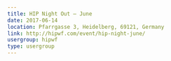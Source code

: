 ```yaml
---
title: HIP Night Out – June
date: 2017-06-14
location: Pfarrgasse 3, Heidelberg, 69121, Germany
link: http://hipwf.com/event/hip-night-june/
usergroup: hipwf
type: usergroup
---
```

